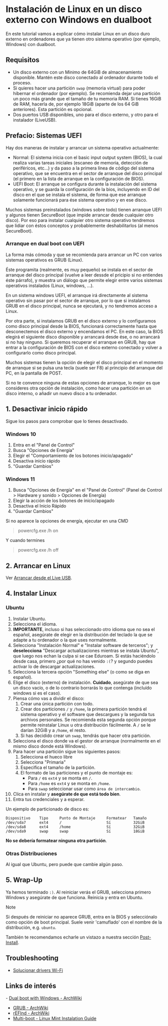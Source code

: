 # Instalación de Linux en un disco externo con Windows en dualboot

En este tutorial vamos a explicar cómo instalar Linux en un disco duro externo en ordenadores que ya tienen otro sistema operativo (por ejemplo, Windows) con dualboot.


## Requisitos
- Un disco externo con un Mínimo de 64GiB de almacenamiento disponible. Mantén este disco conectado al ordenador durante todo el proceso.
- Si quieres hacer una partición `swap` (memoria virtual) para poder hibernar  el ordenador (por ejemplo). Se recomienda dejar una partición un poco más grande que el tamaño de tu memoria RAM. Si tienes 16GiB de RAM, hacerla de,  por ejemplo 18GiB (aparte de los 64 GiB anteriores). Esta partición es opcional.
- Dos puertos USB disponibles, uno para el disco externo, y otro para el instalador (LiveUSB).


## Prefacio: Sistemas UEFI

Hay dos maneras de instalar y arrancar un sistema operativo actualmente:
- Normal: El sistema inicia con el basic input output system (BIOS), la cual realiza varias tareas iniciales (escaneo de memoria, detección de periféricos, etc...) y da paso a la primera línea de código del sistema operativo, que se encuentra en el sector de arranque del disco principal (el primero en la lista de arranque en la configuración de BIOS).
- UEFI Boot: El arranque se configura durante la instalación del sistema operativo, y se guarda la configuración de la bios, incluyendo en ID del disco en el que se instala el sistema, de forma que ese arranque solamente funcionará para ése sistema operativo y en ese disco.

Muchos sistemas preinstalados (windows sobre todo) tienen arranque UEFI y algunos tienen SecureBoot (que impide arrancar desde cualquier otro disco). Por eso para instalar cualquier otro sistema operativo tendremos que lidiar con éstos conceptos y probablemente deshabilitarlos (al menos SecureBoot).

### Arranque en dual boot con UEFI

La forma más cómoda y que se recomienda para arrancar un PC con varios sistemas operativos es GRUB (Linux).

Éste programita (realmente, es muy pequeño) se instala en el sector de arranque del disco principal (vuelve a leer dessde el pricipio si no entiendes éste párrafo), y muestra un diálogo que permite elegir entre varios sistemas operativos instalados (Linux, windows, ...).

En un sistema windows UEFI, el arranque irá directamente al sistema operativo sin pasar por el sector de arranque, por lo que si instalamos GRUB en el disco principal, nunca se ejecutará, y no tendremos acceso a Linux.

Por otra parte, si instalamos GRUB en el disco externo y lo configuramos como disco principal desde la BIOS, funcionará correctamente hasta que desconectemos el disco externo y encendamos el PC. En este caso, la BIOS elegirá el siguiente disco disponible y arrancará desde ése, o no arrancará si no hay ninguno. Si queremos recuperar el arranque en GRUB, hay que entrar a la configuración de BIOS con el disco externo conectado y volver a configurarlo como disco principal.

Muchos sistemas tienen la opción de elegir el disco principal en el momento de arranque si se pulsa una tecla (suele ser F8) al principio del arranque del PC, en la pantalla de POST.

Si no te convence ninguna de estas opciones de arranque, lo mejor es que consideres otra opción de instalación, como hacer una partición en un disco interno, o añadir un nuevo disco a tu ordenador.



## 1. Desactivar inicio rápido
Sigue los pasos para comprobar que lo tienes desactivado.

### Windows 10
 1. Entra en el "Panel de Control"
 2. Busca "Opciones de Energía"
 3. Elegir el "Comportamiento de los botones inicio/apagado"
 4. Desactiva inicio rápido
 5. "Guardar Cambios"

### Windows 11
 1. Busca "Opciones de Energía" en el "Panel de Control"
 (Panel de Control > Hardware y sonido > Opciones de Energía)
 2. Elegir la acción de los botones de inicio/apagado
 3. Desactiva el Inicio Rápido
 4. "Guardar Cambios"

Si no aparece la opciones de energía, ejecutar en una CMD

> powercfg.exe /h on

Y cuando termines

> powercfg.exe /h off


## 2. Arrancar en Linux
Ver [Arrancar desde el Live USB](common.md#arrancar-desde-el-liveusb).


## 4. Instalar Linux
### Ubuntu
 1. Instalar Ubuntu.
 2. Selecciona el idioma.
 3. **IMPORTANTE**, incluso si has seleccionado otro idioma que no sea el
 español, asegúrate de elegir en la distribución del teclado la que se adapte
 a tu ordenador o la que uses normalmente.
 4. Selecciona "Instalación Normal" e "Instalar software de terceros"; y
 **deselecciona** "Descargar actualizaciones mientras se instala Ubuntu", que
 luego nos echan la culpa si se cae Eduroam. Si estás haciéndolo desde casa,
 primero ¿por qué no has venido `:(`? y segundo puedes activar lo de descargar
 actualizaciones.
 5. Selecciona la tercera opción "Something else" (o como se diga en español).
 6. Elige el disco (externo) de instalación. **Cuidado**, asegúrate de que sea un disco vacío, o de lo contrario borrarás lo que contenga (incluído windows si es el caso).
 6. Piensa cómo vas a dividir el disco:
    1. Crear una única partición con todo.
    2. Crear dos particiones `/` y `/home`, la primera partición tendrá el
    sistema operativo y el software que descargues y la segunda tus archivos
    personales. Se recomienda esta segunda opción porque permite reinstalar
    Linux u otra distribución fácilmente. A `/` se le darían 32GiB y a `/home`,
    el resto.
    3. Si has decidido crear un `swap`, tendrás que hacer otra partición.
 7. Selecciona el disco donde va el gestor de arranque (normalmente en el mismo
 disco donde está Windows).
 8. Para hacer una partición sigue los siguientes pasos:
    1. Selecciona el hueco libre
    2. Selecciona "Primaria"
    3. Especifica el tamaño de la partición.
    4. El formato de las particiones y el punto de montaje es:
       - Para `/` es `ext4` y se monta en `/`.
       - Para `/home` es `ext4` y se monta en `/home`.
       - Para `swap` seleccionar usar como `área de intercambio`.
 9. Clica en instalar y **asegúrate de que está todo bien**.
 10. Entra tus credenciales y a esperar.

Un ejemplo de particionado de disco es:

```plain
Dispositivo    Tipo     Punto de Montaje     Formatear   Tamaño
/dev/sda7      ext4     /                    Sí          32GiB
/dev/sda8      ext4     /home                Sí          32GiB
/dev/sda9      swap     swap                 Sí          18GiB
```

**No se debería formatear ninguna otra partición**.

### Otras Distribuciones
Al igual que Ubuntu, pero puede que cambie algún paso.


## 5. Wrap-Up
Ya hemos terminado `:)`. Al reiniciar verás el GRUB, selecciona primero Windows
y asegúrate de que funciona. Reinicia y entra en Ubuntu.

> [!NOTE]
> Si después de reiniciar no aparece GRUB, entra en la BIOS y selecciónalo
> como opción de boot principal. Suele venir 'camuflado' con el nombre de la
> distribución, e.g. `ubuntu`.

También te recomendamos echarle un vistazo a nuestra sección [Post-Install](post-install.md).


## Troubleshooting
- [Solucionar drivers Wi-Fi](common.md#solucionar-drivers-wi-fi)


## Links de interés
- [Dual boot with Windows - ArchWiki](https://wiki.archlinux.org/title/Dual_boot_with_Windows)
- [GRUB - ArchWiki](https://wiki.archlinux.org/title/GRUB)
- [rEFInd - ArchWiki](https://wiki.archlinux.org/title/REFInd)
- [Multi-boot - Linux Mint Instalation Guide](https://linuxmint-installation-guide.readthedocs.io/en/latest/multiboot.html)
